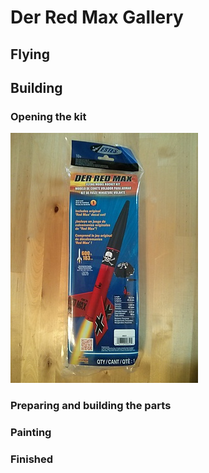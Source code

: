 # Der Red Max Gallery

## Flying

## Building

### Opening the kit

![01_unopened_kit_front_small.jpg](./images/01_unopened_kit_front_small.jpg)

### Preparing and building the parts

### Painting

### Finished

